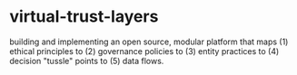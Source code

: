 # virtual-trust-layers
building and implementing an open source, modular platform that maps (1) ethical principles to (2) governance policies to (3) entity practices to (4) decision "tussle" points to (5) data flows.
